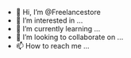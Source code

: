 - 👋 Hi, I’m @Freelancestore
- 👀 I’m interested in ...
- 🌱 I’m currently learning ...
- 💞️ I’m looking to collaborate on ...
- 📫 How to reach me ...

<!---
Freelancestore/Freelancestore is a ✨ special ✨ repository because its `README.md` (this file) appears on your GitHub profile.
You can click the Preview link to take a look at your changes.
--->
